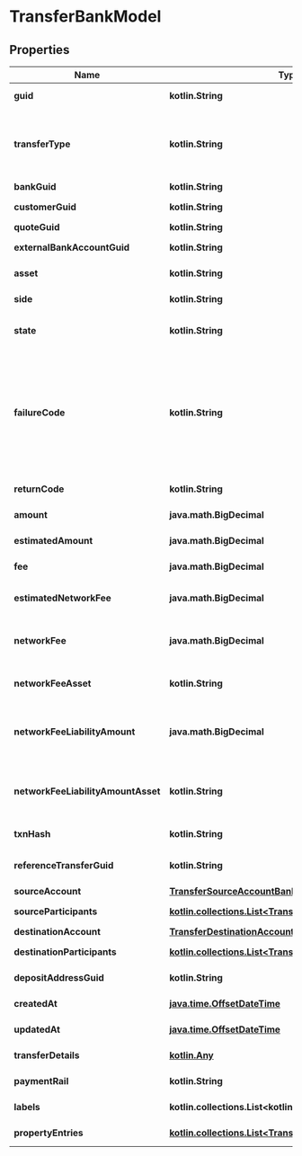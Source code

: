
# TransferBankModel

## Properties
Name | Type | Description | Notes
------------ | ------------- | ------------- | -------------
**guid** | **kotlin.String** | Auto-generated unique identifier for the transfer. |  [optional]
**transferType** | **kotlin.String** | The type of transfer; one of funding, book, crypto, instant_funding, funding_return, crypto_return, loss_recovery, inter_account, lightning, or instant_funding_return. |  [optional]
**bankGuid** | **kotlin.String** | The associated bank&#39;s identifier. |  [optional]
**customerGuid** | **kotlin.String** | The associated customer&#39;s identifier. |  [optional]
**quoteGuid** | **kotlin.String** | The associated quote&#39;s identifier. |  [optional]
**externalBankAccountGuid** | **kotlin.String** | The associated external bank account&#39;s identifier. |  [optional]
**asset** | **kotlin.String** | The asset the transfer is related to, e.g., USD. |  [optional]
**side** | **kotlin.String** | The direction of the quote; one of deposit or withdrawal. |  [optional]
**state** | **kotlin.String** | The state of the transfer; one of storing, pending, reviewing, completed, or failed. |  [optional]
**failureCode** | **kotlin.String** | The failure code for failed transfers; one of non_sufficient_funds, refresh_required, party_name_invalid, payment_rail_invalid, compliance_rejection, cancelled, reversed, limit_exceeded, network_fee_too_low, amount_too_low, internal_error, or invalid_address. |  [optional]
**returnCode** | **kotlin.String** | The return code for reversed transfers |  [optional]
**amount** | **java.math.BigDecimal** | The actual amount in base units of the asset. |  [optional]
**estimatedAmount** | **java.math.BigDecimal** | The estimated amount in base units of the asset. |  [optional]
**fee** | **java.math.BigDecimal** | The fee associated with the transfer. |  [optional]
**estimatedNetworkFee** | **java.math.BigDecimal** | The estimated network fee in base units of network_fee_asset. Only present on &#x60;crypto&#x60; transfers. |  [optional]
**networkFee** | **java.math.BigDecimal** | The actual network fee in base units of network_fee_asset. Only present on &#x60;crypto&#x60; transfers that have successfully completed. |  [optional]
**networkFeeAsset** | **kotlin.String** | The asset code of the network fee. Only present on &#x60;crypto&#x60; transfers that have successfully completed. |  [optional]
**networkFeeLiabilityAmount** | **java.math.BigDecimal** | The equivalent fiat network fee in base units of network_fee_liability_amount_asset. Only present on &#x60;crypto&#x60; transfers that have successfully completed. |  [optional]
**networkFeeLiabilityAmountAsset** | **kotlin.String** | The fiat asset the network_fee_liability_amount is denominated in. Only present on &#x60;crypto&#x60; transfers that have successfully completed. |  [optional]
**txnHash** | **kotlin.String** | The hash of the blockchain transaction |  [optional]
**referenceTransferGuid** | **kotlin.String** | The guid of the related transfer. Only present on return type transfers. |  [optional]
**sourceAccount** | [**TransferSourceAccountBankModel**](TransferSourceAccountBankModel.md) |  |  [optional]
**sourceParticipants** | [**kotlin.collections.List&lt;TransferParticipantBankModel&gt;**](TransferParticipantBankModel.md) | The participants in the source account. |  [optional]
**destinationAccount** | [**TransferDestinationAccountBankModel**](TransferDestinationAccountBankModel.md) |  |  [optional]
**destinationParticipants** | [**kotlin.collections.List&lt;TransferParticipantBankModel&gt;**](TransferParticipantBankModel.md) | The participants in the source account. |  [optional]
**depositAddressGuid** | **kotlin.String** | The guid of the deposit address. Only present on crypto deposits. |  [optional]
**createdAt** | [**java.time.OffsetDateTime**](java.time.OffsetDateTime.md) | ISO8601 datetime the record was created at. |  [optional]
**updatedAt** | [**java.time.OffsetDateTime**](java.time.OffsetDateTime.md) | ISO8601 datetime the record was last updated at. |  [optional]
**transferDetails** | [**kotlin.Any**](.md) | The raw details on the transfer from the bank. |  [optional]
**paymentRail** | **kotlin.String** | The rail the payment was done on. One of: ach, eft, wire, rtp |  [optional]
**labels** | **kotlin.collections.List&lt;kotlin.String&gt;** | The labels associated with the transfer. |  [optional]
**propertyEntries** | [**kotlin.collections.List&lt;TransferEntryBankModel&gt;**](TransferEntryBankModel.md) | Transfer entries associated with the batch transfer |  [optional]



